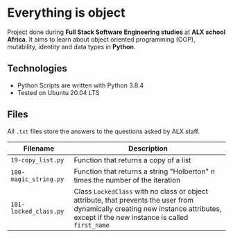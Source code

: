 # Everything is object
Project done during **Full Stack Software Engineering studies** at **ALX school Africa**. It aims to learn about object oriented programming (OOP), mutability, identity and data types in **Python**.

## Technologies
* Python Scripts are written with Python 3.8.4
* Tested on Ubuntu 20.04 LTS

## Files

All `.txt` files store the answers to the questions asked by ALX staff.

| Filename | Description |
| -------- | ----------- |
| `19-copy_list.py` | Function that returns a copy of a list |
| `100-magic_string.py` | Function that returns a string "Holberton" n times the number of the iteration |
| `101-locked_class.py` | Class `LockedClass` with no class or object attribute, that prevents the user from dynamically creating new instance attributes, except if the new instance is called `first_name` |
